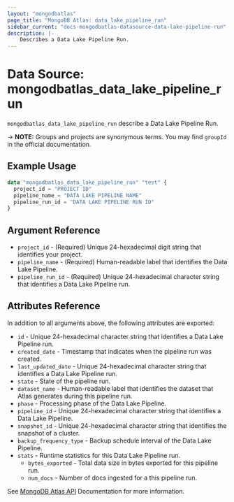```yaml
---
layout: "mongodbatlas"
page_title: "MongoDB Atlas: data_lake_pipeline_run"
sidebar_current: "docs-mongodbatlas-datasource-data-lake-pipeline-run"
description: |-
    Describes a Data Lake Pipeline Run.
---
```


# Data Source: mongodbatlas_data_lake_pipeline_run

`mongodbatlas_data_lake_pipeline_run` describe a Data Lake Pipeline Run.


-> **NOTE:** Groups and projects are synonymous terms. You may find `groupId` in the official documentation.

## Example Usage

```terraform
data "mongodbatlas_data_lake_pipeline_run" "test" {
  project_id = "PROJECT ID"
  pipeline_name = "DATA LAKE PIPELINE NAME"
  pipeline_run_id = "DATA LAKE PIPELINE RUN ID"
}
```

## Argument Reference

* `project_id` - (Required) Unique 24-hexadecimal digit string that identifies your project.
* `pipeline_name` - (Required) Human-readable label that identifies the Data Lake Pipeline.
* `pipeline_run_id` - (Required) Unique 24-hexadecimal character string that identifies a Data Lake Pipeline run.

## Attributes Reference

In addition to all arguments above, the following attributes are exported:

* `id` - Unique 24-hexadecimal character string that identifies a Data Lake Pipeline run.
* `created_date` - Timestamp that indicates when the pipeline run was created.
* `last_updated_date` - Unique 24-hexadecimal character string that identifies a Data Lake Pipeline run.
* `state` - State of the pipeline run.
* `dataset_name` - Human-readable label that identifies the dataset that Atlas generates during this pipeline run. 
* `phase` - Processing phase of the Data Lake Pipeline.
* `pipeline_id` - Unique 24-hexadecimal character string that identifies a Data Lake Pipeline.
* `snapshot_id` - Unique 24-hexadecimal character string that identifies the snapshot of a cluster.
* `backup_frequency_type` - Backup schedule interval of the Data Lake Pipeline.
* `stats` - Runtime statistics for this Data Lake Pipeline run.
  * `bytes_exported` - Total data size in bytes exported for this pipeline run.
  * `num_docs` - Number of docs ingested for a this pipeline run.

See [MongoDB Atlas API](https://www.mongodb.com/docs/atlas/reference/api-resources-spec/#tag/Data-Lake-Pipelines/operation/getPipelineRun) Documentation for more information.
